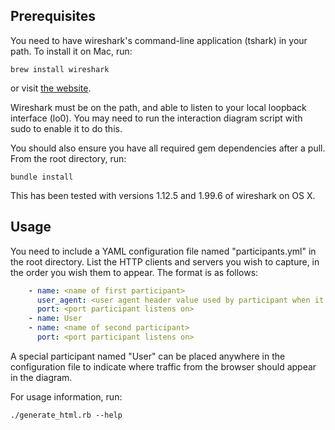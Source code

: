 Prerequisites
-------------
You need to have wireshark's command-line application (tshark) in your path. To install it on Mac, run:

    brew install wireshark

or visit [the website](https://www.wireshark.org/download.html).

Wireshark must be on the path, and able to listen to your local loopback interface (lo0). You may need to run the interaction diagram script with sudo to enable it to do this.

You should also ensure you have all required gem dependencies after a pull. From the root directory, run:

    bundle install

This has been tested with versions 1.12.5 and 1.99.6 of wireshark on OS X.

Usage
-----
You need to include a YAML configuration file named "participants.yml" in the root directory. List the HTTP clients and servers you wish to capture, in the order you wish them to appear. The format is as follows:

```yaml
    - name: <name of first participant>
      user_agent: <user agent header value used by participant when it makes http requests> [optional, defaults to <name>]
      port: <port participant listens on>
    - name: User
    - name: <name of second participant>
      port: <port participant listens on>
```

A special participant named "User" can be placed anywhere in the configuration file to indicate where traffic from the browser should appear in the diagram.

For usage information, run:

    ./generate_html.rb --help
